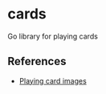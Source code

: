# cards
Go library for playing cards

## References
- [Playing card images](https://tekeye.uk/playing_cards/svg-playing-cards)